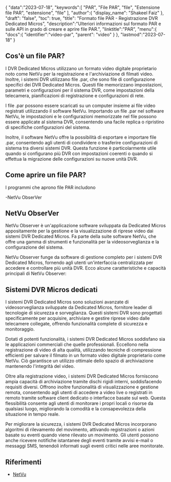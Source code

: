 {
"data":"2023-07-18",
   "keywords":[
"PAR",
"File PAR",
"file",
"Estensione file PAR",
"estensione",
"file"
],
   "author":{
"display_name": "Shakeel Faiz"
},
"draft": "false",
"toc": true,
"title": "Formato file PAR - Registrazione DVR Dedicated Micros",
   "description":"Ulteriori informazioni sul formato PAR e sulle API in grado di creare e aprire file PAR.",
"linktitle":"PAR",
   "menu":{
      "docs":{
         "identifier":"video-par",
"parent": "video"
}
},
"lastmod":"2023-07-18"
}

## Cos'è un file PAR?

I DVR Dedicated Micros utilizzano un formato video digitale proprietario noto come NetVu per la registrazione e l'archiviazione di filmati video. Inoltre, i sistemi DVR utilizzano file .par, che sono file di configurazione specifici dei DVR Dedicated Micros. Questi file memorizzano impostazioni, parametri e configurazioni per il sistema DVR, come impostazioni della telecamera, pianificazioni di registrazione e configurazioni di rete.

I file .par possono essere scaricati su un computer insieme ai file video registrati utilizzando il software NetVu. Importando un file .par nel software NetVu, le impostazioni e le configurazioni memorizzate nel file possono essere applicate al sistema DVR, consentendo una facile replica o ripristino di specifiche configurazioni del sistema.

Inoltre, il software NetVu offre la possibilità di esportare e importare file .par, consentendo agli utenti di condividere o trasferire configurazioni di sistema tra diversi sistemi DVR. Questa funzione è particolarmente utile quando si configurano più DVR con impostazioni coerenti o quando si effettua la migrazione delle configurazioni su nuove unità DVR.

## Come aprire un file PAR?

I programmi che aprono file PAR includono

-NetVu ObserVer

## NetVu ObserVer

NetVu Observer è un'applicazione software sviluppata da Dedicated Micros appositamente per la gestione e la visualizzazione di riprese video dai sistemi DVR Dedicated Micros. Fa parte della suite software NetVu, che offre una gamma di strumenti e funzionalità per la videosorveglianza e la configurazione del sistema.

NetVu Observer funge da software di gestione completo per i sistemi DVR Dedicated Micros, fornendo agli utenti un'interfaccia centralizzata per accedere e controllare più unità DVR. Ecco alcune caratteristiche e capacità principali di NetVu Observer:

## Sistemi DVR Micros dedicati

I sistemi DVR Dedicated Micros sono soluzioni avanzate di videosorveglianza sviluppate da Dedicated Micros, fornitore leader di tecnologie di sicurezza e sorveglianza. Questi sistemi DVR sono progettati specificamente per acquisire, archiviare e gestire riprese video dalle telecamere collegate, offrendo funzionalità complete di sicurezza e monitoraggio.

Dotati di potenti funzionalità, i sistemi DVR Dedicated Micros soddisfano sia le applicazioni commerciali che quelle professionali. Eccellono nella registrazione di video di alta qualità, utilizzando tecniche di compressione efficienti per salvare il filmato in un formato video digitale proprietario come NetVu. Ciò garantisce un utilizzo ottimale dello spazio di archiviazione mantenendo l'integrità del video.

Oltre alla registrazione video, i sistemi DVR Dedicated Micros forniscono ampia capacità di archiviazione tramite dischi rigidi interni, soddisfacendo requisiti diversi. Offrono inoltre funzionalità di visualizzazione e gestione remota, consentendo agli utenti di accedere a video live o registrati in remoto tramite software client dedicato o interfacce basate sul web. Questa flessibilità consente agli utenti di monitorare i propri locali o risorse da qualsiasi luogo, migliorando la comodità e la consapevolezza della situazione in tempo reale.

Per migliorare la sicurezza, i sistemi DVR Dedicated Micros incorporano algoritmi di rilevamento del movimento, attivando registrazioni o azioni basate su eventi quando viene rilevato un movimento. Gli utenti possono anche ricevere notifiche istantanee degli eventi tramite avvisi e-mail o messaggi SMS, tenendoli informati sugli eventi critici nelle aree monitorate.

## Riferimenti
* [NetVu](https://netvu.org.uk/)

